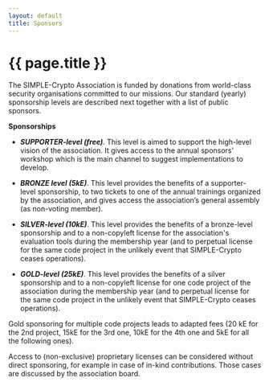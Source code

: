 ```yaml
---
layout: default
title: Sponsors
---
```

# {{ page.title }}

The SIMPLE-Crypto Association is funded by donations from world-class security organisations committed to our missions.
Our standard (yearly) sponsorship levels are described next together with a list of public sponsors. 

**Sponsorships**

* <strong><em>SUPPORTER-level (free)</em></strong>. This level is aimed to support 
the high-level vision of the association. It gives access to the annual sponsors' workshop
which is the main channel to suggest implementations to develop.

* <strong><em>BRONZE level (5kE)</em></strong>. This level provides the benefits of a supporter-level 
sponsorship, to two tickets to one of the annual trainings organized by the association, and gives 
access the association’s general assembly (as non-voting member).

* <strong><em>SILVER-level (10kE)</em></strong>. This level provides the benefits of a bronze-level
sponsorship and to a non-copyleft license for the association's evaluation tools during the membership year
(and to perpetual license for the same code project in the unlikely event that SIMPLE-Crypto ceases operations). 

* <strong><em>GOLD-level (25kE)</em></strong>. This level provides the benefits of a 
silver sponsorship and to a non-copyleft license for one code project of the association during the membership year
(and to perpetual license for the same code project in the unlikely event that SIMPLE-Crypto ceases operations). 

Gold sponsoring for multiple code projects leads to adapted fees (20 kE for the 2nd project,
15kE for the 3rd one, 10kE for the 4th one and 5kE for all the following ones). 

Access to (non-exclusive) proprietary licenses can be considered without direct sponsoring, 
for example in case of in-kind contributions. Those cases are discussed by the association board.


<!--**List of sponsors**-->

<!-- **Former sponsors** -->

